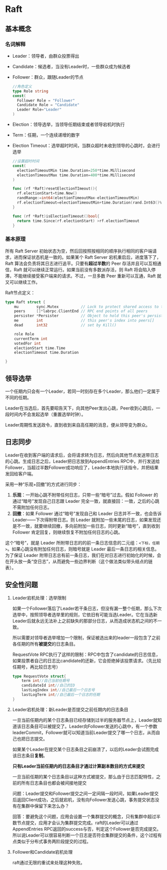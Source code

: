 # Raft

## 基本概念

### 名词解释

- Leader：领导者，由群众投票得出

- Candidate：候选者，当没有Leader时，一些群众成为候选者

- Follower：群众，跟随Leader的节点

  ```go
  //角色定义
  type Role string
  const(
  	Follower Role = "Follower"
  	Candidate Role = "Candidate"
  	Leader Role="Leader"
  )
  ```

  

- Election：领导选举，当领导任期结束或者领导宕机时执行

- Term：任期，一个连续递增的数字

- Election Timeout：选举超时时间，当群众超时未收到领导的心跳时，会进行选举

  ```go
  //设置超时时间
  const(
  	electionTimeoutMin time.Duration=250*time.Millisecond
  	electionTimeoutMax time.Duration=400*time.Millisecond
  )
  
  func (rf *Raft)resetElectionTImeout(){
  	rf.electionStart=time.Now()
  	randRange:=int64(electionTimeoutMax-electionTimeoutMin)
  	rf.electionTimeout=electionTimeoutMin+time.Duration(rand.Int63()%randRange)
  }
  
  func (rf *Raft)isElectionTimeout()bool{
  	return time.Since(rf.electionStart) >rf.electionTimeout
  }
  ```

  

### 基本原理

所有 Raft Server 初始状态为空，然后回按照按相同的顺序执行相同的客户端请求，进而保证状态机是一致的。如果某个 Raft Server 宕机重启后，进度落下了，Raft 算法会负责将其日志进行追平。只要有**超过半数**的 Peer 存活并且可以互相通信，Raft 就可以继续正常运行。如果当前没有多数派存活，则 Raft 将会陷入停滞，不能继续接受客户端来的请求。不过，一旦多数 Peer 重新可以互通，Raft 就又可以继续工作。

Raft节点定义：

```go
type Raft struct {
	mu        sync.Mutex          // Lock to protect shared access to this peer's state
	peers     []*labrpc.ClientEnd // RPC end points of all peers
	persister *Persister          // Object to hold this peer's persisted state
	me        int                 // this peer's index into peers[]
	dead      int32               // set by Kill()

	role Role
	currentTerm int 
	votedFor int
	electionStart time.Time
	electionTimeout time.Duration

}
```



## 领导选举

一个任期内只会有一个Leader，若同一时刻存在多个Leader，那么他们一定属于不同的任期。

Leader在当选后，首先要昭告天下，向其他Peer发出心跳，Peer收到心跳后，一段时间内不会发起选举（重置选举时钟）。

Leader周期性发送政令，直到收到来自高任期的消息，便从领导变为群众。

## 日志同步

Leader在收到客户端的请求后，会将请求转为日志，然后向其他节点发送带日志的心跳。生成日志之后，Leader把日志放到AppendEntries RPC中，并行发送给Follower，当超过半数Follower成功响应了，Leader本地执行该指令，并把结果发回给客户端。

采用一种“乐观+回撤”的方式进行同步：

1. **乐观**：一开始心跳不附带任何日志，只带一些“暗号”过去。假如 Follower 的通过“暗号”发现自己日志跟 Leader 完全一致，就直接回：一致，之后的心跳不需附加任何日志。
2. **回撤**：如果 Follower 通过“暗号”发现自己和 Leader 日志并不一致，也会告诉 Leader——下次得附带日志。则 Leader 就附加一些末尾的日志，如果发现还是不一致，就要继续回撤，多向前附加一些日志，同时更新“暗号”，直到收到 Follower 肯定回复，则继续恢复不附加任何日志的心跳。

这个“暗号”，就是 Leader 所附带日志的的前一条日志信息的二元组：`<下标，任期>`。如果心跳没有附加任何日志，则暗号就是 Leader 最后一条日志的相关信息。为了保证 Leader 附带日志总有前一条日志，我们在对日志进行初始化的时候，会在开头放一条“空日志”，从而避免一些边界判断（这个做法类似带头结点的链表）。

## 安全性问题

1. Leader宕机处理：选举限制

   如果一个Follower落后了Leader若干条日志，但没有漏一整个任期，那么下次选举中，按照领导者选举里的规则，它依旧有可能当选Leader。它在当选新Leader后就永远无法补上之前缺失的那部分日志，从而造成状态机之间的不一致。

   所以需要对领导者选举增加一个限制，保证被选出来的leader一段包含了之前各任期的所有**被提交**的日志条目。

   RequestVote RPC执行了这样的限制：RPC中包含了candidate的日志信息，如果投票者自己的日志比candidate的还新，它会拒绝掉该投票请求。（先比较任期号，再比较日志号）

   ```go
   type RequestVote struct{
       term int//自己当前任期号
       candidateId int//自己的ID
       lastLogIndex int//自己最后一个日志号
       lastLogTerm int//自己最后一个日志的任期
   }
   ```

2. Leader宕机处理：新Leader是否提交之前任期内的日志条目

   一旦当前任期内的某个日志条目已经存储到过半的服务器节点上，Leader就知道该日志条目可以被提交了。Leader向Follower发送的心跳中，有一个参数leaderCommit，Follower就可以知道当前Leader提交了哪一个日志，从而自己也把日志提交。

   如果某个Leader在提交某个日志条目之前崩溃了，以后的Leader会试图完成该日志条目**复制**。

   **只有Leader当前任期内的日志条目才通过计算副本数目的方式来提交**

   一旦当前任期的某个日志条目以这种方式被提交，那么由于日志匹配特性，之前的所有日志条目也都会被间接地提交

   问题：Leader提交和Follower提交之间一定间隔一段时间，如果Leader提交后返回Client成功，之后就宕机，没有向Follower发送心跳，事务提交状态没有在集群中保留下来怎么办？

   回答：要避免这个问题，应用会设置一个集群提交的概念，只有集群中超过半数节点提交，应用才会认为集群提交完成。raft的Leader可以通过AppendEntries RPC返回的success与否，判定这个Follower是否完成提交。所以说Leader可以很容易判断一个日志是否符合集群提交的条件，这个过程有点类似于分布式事务两阶段提交的过程。

3. Follower和Candidate宕机处理

   raft通过无限的重试来处理这种失败。

